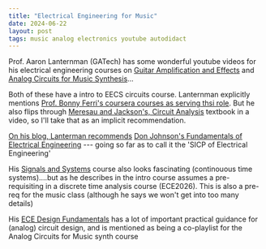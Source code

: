 ```yaml
---
title: "Electrical Engineering for Music"
date: 2024-06-22
layout: post
tags: music analog electronics youtube autodidact
---
```


Prof. Aaron Lanternman (GATech) has some wonderful youtube videos for his electrical engineering courses on [Guitar Amplification and Effects](https://youtube.com/playlist?list=PLOunECWxELQS7JV_KeeTJJpgGjOftoaAH&si=IN01nOACMy-fcZIm) and [Analog Circuits for Music Synthesis](https://youtube.com/playlist?list=PLOunECWxELQS5bMdWo9VhmZtsCjhjYNcV&si=HSB849ZHMTS6vLNW)...  

Both of these have a intro to EECS circuits course.  Lanternman explicitly mentions [Prof. Bonny Ferri's coursera courses as serving thsi role](https://www.coursera.org/instructor/bferri).  But he also flips through [Meresau and Jackson's, Circuit Analysis](https://amzn.to/4cppr6Y) textbook in a video, so I'll take that as an implicit recommendation.

[On his blog, Lanterman recommends](https://edupocalypsenow.wordpress.com/2014/10/12/observations-about-courseras-fundamentals-of-ee-by-don-johnson/) [Don Johnson's Fundamentals of Electrical Engineering](https://www.ece.rice.edu/~dhj/courses/elec241/) --- going so far as to call it the 'SICP of Electrical Engineering'

His [Signals and Systems](https://youtube.com/playlist?list=PLOunECWxELQRYwsuj4BL4Hu1nvj9dxRQ6&si=6hbahe7t97ozgnGS) course also looks fascinating (continouous time systems)....but as he describes in the intro course assumes a pre-requisiting in a discrete time analysis course (ECE2026).  This is also a pre-req for the music class (although he says we won't get into too many details)

His [ECE Design Fundamentals](https://youtube.com/playlist?list=PLOunECWxELQTn3DQYYB4qaEC9KRK5mHNK&si=RBLwMLgibIg_U7_1) has a lot of important practical guidance for (analog) circuit design, and is mentioned as being a co-playlist for the Analog Circuits for Music synth course